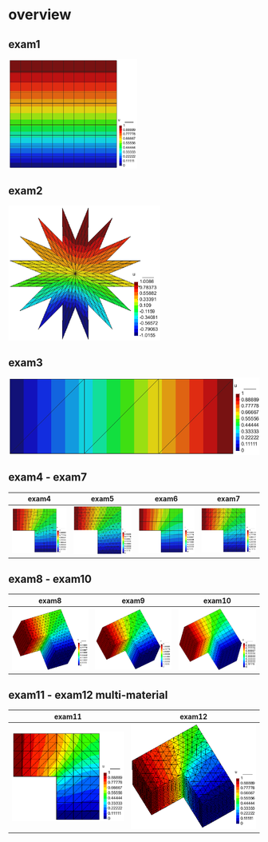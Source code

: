 # overview

## exam1

<img src="./overview.assets/image-20230615115154849.png" alt="image-20230615115154849" style="zoom:50%;" />

## exam2

<img src="./overview.assets/image-20230615115244876.png" alt="image-20230615115244876" style="zoom:67%;" />

## exam3

![image-20230615115327186](./overview.assets/image-20230615115327186.png)

## exam4 - exam7

| exam4                                                        | exam5                                                        | exam6                                                        | exam7                                                        |
| ------------------------------------------------------------ | ------------------------------------------------------------ | ------------------------------------------------------------ | ------------------------------------------------------------ |
| <img src="./overview.assets/image-20230615115404617.png" alt="image-20230615115404617" style="zoom:67%;" /> | <img src="./overview.assets/image-20230615115458854.png" alt="image-20230615115458854" style="zoom:67%;" /> | <img src="./overview.assets/image-20230615115618279.png" alt="image-20230615115618279" style="zoom:67%;" /> | <img src="./overview.assets/image-20230615115659089.png" alt="image-20230615115659089" style="zoom:67%;" /> |

## exam8 - exam10



| exam8                                                        | exam9                                                        | exam10                                                       |
| ------------------------------------------------------------ | ------------------------------------------------------------ | ------------------------------------------------------------ |
| <img src="./overview.assets/image-20230615144540144.png" alt="image-20230615144540144"  /> | ![image-20230615150838957](./overview.assets/image-20230615150838957.png) | ![image-20230615153013574](./overview.assets/image-20230615153013574.png) |

## exam11 - exam12 multi-material

| exam11 | exam12 |
| ------ | ------ |
|![image-20230615161018074](./overview.assets/image-20230615161018074.png)|![image-20230615161442350](./overview.assets/image-20230615161442350.png)|

